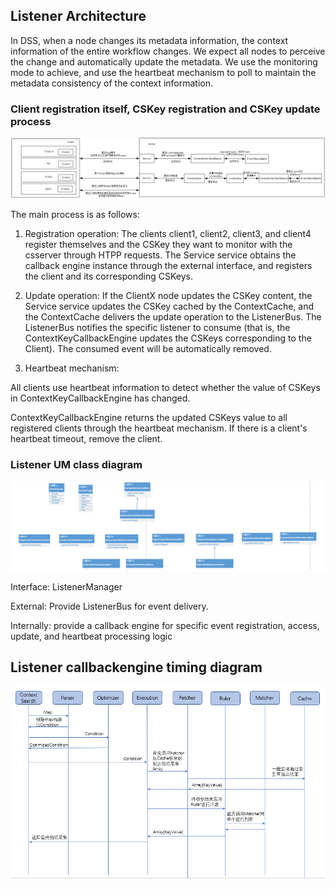 ## **Listener Architecture**

In DSS, when a node changes its metadata information, the context information of the entire workflow changes. We expect all nodes to perceive the change and automatically update the metadata. We use the monitoring mode to achieve, and use the heartbeat mechanism to poll to maintain the metadata consistency of the context information.

### **Client registration itself, CSKey registration and CSKey update process**

![](../../../Images/Architecture/Public_Enhancement_Service/ContextService/linkis-contextservice-listener-01.png)

The main process is as follows:

1. Registration operation: The clients client1, client2, client3, and client4 register themselves and the CSKey they want to monitor with the csserver through HTPP requests. The Service service obtains the callback engine instance through the external interface, and registers the client and its corresponding CSKeys.

2. Update operation: If the ClientX node updates the CSKey content, the Service service updates the CSKey cached by the ContextCache, and the ContextCache delivers the update operation to the ListenerBus. The ListenerBus notifies the specific listener to consume (that is, the ContextKeyCallbackEngine updates the CSKeys corresponding to the Client). The consumed event will be automatically removed.

3. Heartbeat mechanism:

All clients use heartbeat information to detect whether the value of CSKeys in ContextKeyCallbackEngine has changed.

ContextKeyCallbackEngine returns the updated CSKeys value to all registered clients through the heartbeat mechanism. If there is a client's heartbeat timeout, remove the client.

### **Listener UM class diagram**

![](../../../Images/Architecture/Public_Enhancement_Service/ContextService/linkis-contextservice-search-02.png)

Interface: ListenerManager

External: Provide ListenerBus for event delivery.

Internally: provide a callback engine for specific event registration, access, update, and heartbeat processing logic

## **Listener callbackengine timing diagram**

![](../../../Images/Architecture/Public_Enhancement_Service/ContextService/linkis-contextservice-search-03.png)